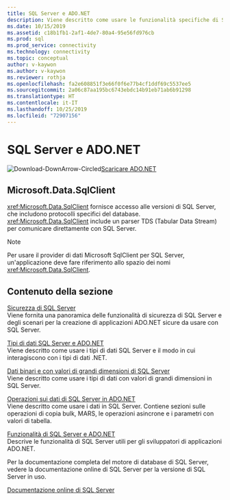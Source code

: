 ```yaml
---
title: SQL Server e ADO.NET
description: Viene descritto come usare le funzionalità specifiche di SQL Server
ms.date: 10/15/2019
ms.assetid: c18b1fb1-2af1-4de7-80a4-95e56fd976cb
ms.prod: sql
ms.prod_service: connectivity
ms.technology: connectivity
ms.topic: conceptual
author: v-kaywon
ms.author: v-kaywon
ms.reviewer: rothja
ms.openlocfilehash: fa2e608851f3e66f0f6e77b4cf1ddf69c5537ee5
ms.sourcegitcommit: 2a06c87aa195bc6743ebdc14b91eb71ab6b91298
ms.translationtype: HT
ms.contentlocale: it-IT
ms.lasthandoff: 10/25/2019
ms.locfileid: "72907156"
---
```

# <a name="sql-server-and-adonet"></a>SQL Server e ADO.NET

![Download-DownArrow-Circled](../../../ssdt/media/download.png)[Scaricare ADO.NET](../../sql-connection-libraries.md#anchor-20-drivers-relational-access)

## <a name="microsoftdatasqlclient"></a>Microsoft.Data.SqlClient

<xref:Microsoft.Data.SqlClient> fornisce accesso alle versioni di SQL Server, che includono protocolli specifici del database. <xref:Microsoft.Data.SqlClient> include un parser TDS (Tabular Data Stream) per comunicare direttamente con SQL Server.  
  
> [!NOTE]
> Per usare il provider di dati Microsoft SqlClient per SQL Server, un'applicazione deve fare riferimento allo spazio dei nomi <xref:Microsoft.Data.SqlClient>.  
  
## <a name="in-this-section"></a>Contenuto della sezione  
[Sicurezza di SQL Server](sql-server-security.md)  
Viene fornita una panoramica delle funzionalità di sicurezza di SQL Server e degli scenari per la creazione di applicazioni ADO.NET sicure da usare con SQL Server.  
  
[Tipi di dati SQL Server e ADO.NET](sql-server-data-types.md)  
Viene descritto come usare i tipi di dati SQL Server e il modo in cui interagiscono con i tipi di dati .NET.  
  
[Dati binari e con valori di grandi dimensioni di SQL Server](sql-server-binary-large-value-data.md)  
Viene descritto come usare i tipi di dati con valori di grandi dimensioni in SQL Server.  
  
[Operazioni sui dati di SQL Server in ADO.NET](sql-server-data-operations.md)  
Viene descritto come usare i dati in SQL Server. Contiene sezioni sulle operazioni di copia bulk, MARS, le operazioni asincrone e i parametri con valori di tabella.  
  
[Funzionalità di SQL Server e ADO.NET](sql-server-features-adonet.md)  
Descrive le funzionalità di SQL Server utili per gli sviluppatori di applicazioni ADO.NET.  
  
Per la documentazione completa del motore di database di SQL Server, vedere la documentazione online di SQL Server per la versione di SQL Server in uso.  
  
[Documentazione online di SQL Server](../../../sql-server/index.yml)
